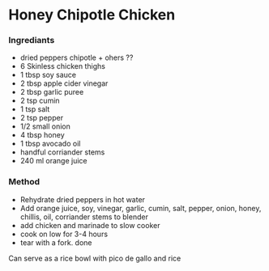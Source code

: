 # Honey Chipotle Chicken

### Ingrediants
- dried peppers chipotle + ohers ??
- 6 Skinless chicken thighs
- 1 tbsp soy sauce
- 2 tbsp apple cider vinegar
- 2 tbsp garlic puree
- 2 tsp cumin
- 1 tsp salt
- 2 tsp pepper
- 1/2 small onion
- 4 tbsp honey
- 1 tbsp avocado oil
- handful corriander stems
- 240 ml orange juice

### Method

- Rehydrate dried peppers in hot water
- Add orange juice, soy, vinegar, garlic, cumin, salt, pepper, onion, honey, chillis, oil, corriander stems to blender 
- add chicken and marinade to slow cooker
- cook on low for 3-4 hours
- tear with a fork. done

Can serve as a rice bowl with pico de gallo and rice
